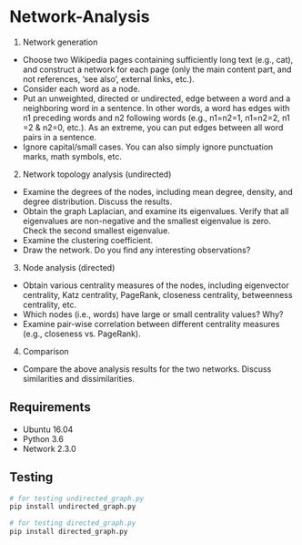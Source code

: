 # Network-Analysis

1. Network generation
- Choose two Wikipedia pages containing sufficiently long text (e.g., cat), and construct a network for
each page (only the main content part, and not references, ‘see also’, external links, etc.).
- Consider each word as a node.
- Put an unweighted, directed or undirected, edge between a word and a neighboring word in a
sentence. In other words, a word has edges with n1 preceding words and n2 following words (e.g.,
n1=n2=1, n1=n2=2, n1 =2 & n2=0, etc.). As an extreme, you can put edges between all word pairs in a
sentence.
- Ignore capital/small cases. You can also simply ignore punctuation marks, math symbols, etc.
2. Network topology analysis (undirected)
- Examine the degrees of the nodes, including mean degree, density, and degree distribution. Discuss
the results.
- Obtain the graph Laplacian, and examine its eigenvalues. Verify that all eigenvalues are non-negative
and the smallest eigenvalue is zero. Check the second smallest eigenvalue.
- Examine the clustering coefficient.
- Draw the network. Do you find any interesting observations?
3. Node analysis (directed)
- Obtain various centrality measures of the nodes, including eigenvector centrality, Katz centrality,
PageRank, closeness centrality, betweenness centrality, etc.
- Which nodes (i.e., words) have large or small centrality values? Why?
- Examine pair-wise correlation between different centrality measures (e.g., closeness vs. PageRank).
4. Comparison
- Compare the above analysis results for the two networks. Discuss similarities and dissimilarities.

## Requirements

- Ubuntu 16.04
- Python 3.6
- Network 2.3.0

## Testing

```bash
# for testing undirected_graph.py
pip install undirected_graph.py

# for testing directed_graph.py
pip install directed_graph.py
```

